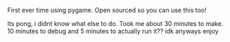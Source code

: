 First ever time using pygame. Open sourced so you can use this too!

Its pong, i didnt know what else to do. 
Took me about 30 minutes to make. 10 minutes to debug and 5 minutes to actually run it?? idk anyways enjoy
